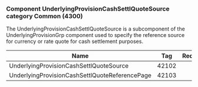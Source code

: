 ### Component UnderlyingProvisionCashSettlQuoteSource category Common (4300)

The UnderlyingProvisionCashSettlQuoteSource is a subcomponent of the UnderlyingProvisionGrp component used to specify the reference source for currency or rate quote for cash settlement purposes.

| Name                                           | Tag   | Req'd |
|------------------------------------------------|-------|----------|
| UnderlyingProvisionCashSettlQuoteSource        | 42102 |       |
| UnderlyingProvisionCashSettlQuoteReferencePage | 42103 |       |

